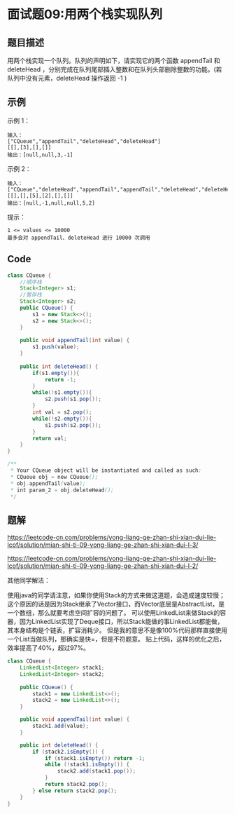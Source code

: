 # 面试题09:用两个栈实现队列

## 题目描述

用两个栈实现一个队列。队列的声明如下，请实现它的两个函数 appendTail 和 deleteHead ，分别完成在队列尾部插入整数和在队列头部删除整数的功能。(若队列中没有元素，deleteHead 操作返回 -1 )



## 示例

示例 1：



```
输入：
["CQueue","appendTail","deleteHead","deleteHead"]
[[],[3],[],[]]
输出：[null,null,3,-1]
```




示例 2：

```
输入：
["CQueue","deleteHead","appendTail","appendTail","deleteHead","deleteHead"]
[[],[],[5],[2],[],[]]
输出：[null,-1,null,null,5,2]
```




提示：

```
1 <= values <= 10000
最多会对 appendTail、deleteHead 进行 10000 次调用
```



## Code

```java
class CQueue {
    //顺序栈
    Stack<Integer> s1;
    //暂存栈
    Stack<Integer> s2;
    public CQueue() {
        s1 = new Stack<>();
        s2 = new Stack<>();
    }
    
    public void appendTail(int value) {
        s1.push(value);
    }
    
    public int deleteHead() {
        if(s1.empty()){
            return -1;
        }
        while(!s1.empty()){
            s2.push(s1.pop());
        }
        int val = s2.pop();
        while(!s2.empty()){
            s1.push(s2.pop());
        }
        return val;
    }
}

/**
 * Your CQueue object will be instantiated and called as such:
 * CQueue obj = new CQueue();
 * obj.appendTail(value);
 * int param_2 = obj.deleteHead();
 */
```

## 题解

https://leetcode-cn.com/problems/yong-liang-ge-zhan-shi-xian-dui-lie-lcof/solution/mian-shi-ti-09-yong-liang-ge-zhan-shi-xian-dui-l-3/

https://leetcode-cn.com/problems/yong-liang-ge-zhan-shi-xian-dui-lie-lcof/solution/mian-shi-ti-09-yong-liang-ge-zhan-shi-xian-dui-l-2/



其他同学解法：

使用java的同学请注意，如果你使用Stack的方式来做这道题，会造成速度较慢； 这个原因的话是因为Stack继承了Vector接口，而Vector底层是AbstractList，是一个数组，那么就要考虑空间扩容的问题了。 可以使用LinkedList来做Stack的容器，因为LinkedList实现了Deque接口，所以Stack能做的事LinkedList都能做，其本身结构是个链表，扩容消耗少。 但是我的意思不是像100%代码那样直接使用一个List当做队列，那确实是快=，但是不符题意。 贴上代码，这样的优化之后，效率提高了40%，超过97%。

```java
class CQueue {
    LinkedList<Integer> stack1;
	LinkedList<Integer> stack2;
	
	public CQueue() {
		stack1 = new LinkedList<>();
		stack2 = new LinkedList<>();
	}

	public void appendTail(int value) {
		stack1.add(value);
	}

	public int deleteHead() {
		if (stack2.isEmpty()) {
			if (stack1.isEmpty()) return -1;
			while (!stack1.isEmpty()) {
				stack2.add(stack1.pop());
			}
			return stack2.pop();
		} else return stack2.pop();
	}
}
```